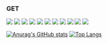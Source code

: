 ### GET

<!--
**wonyongjae/wonyongjae** is a ✨ _special_ ✨ repository because its `README.md` (this file) appears on your GitHub profile.

Here are some ideas to get you started:

- 🔭 I’m currently working on ...
- 🌱 I’m currently learning ...
- 👯 I’m looking to collaborate on ...
- 🤔 I’m looking for help with ...
- 💬 Ask me about ...
- 📫 How to reach me: ...
- 😄 Pronouns: ...
- ⚡ Fun fact: ...
-->
<!-- FF3366 -->
<p>
<img src="https://img.shields.io/badge/javascript-F7DF1E?style=flat-square&logo=javascript&logoColor=white"/>
<img src="https://img.shields.io/badge/TypeScript-3178C6?style=flat-square&logo=TypeScript&logoColor=white"/>
<img src="https://img.shields.io/badge/React-61DAFB?style=flat-square&logo=React&logoColor=black"/>
<img src="https://img.shields.io/badge/Redux-512BD4?style=flat-square&logo=redux&logoColor=white"/>
<img src="https://img.shields.io/badge/Recoil-0B2C4A?style=flat-square&logo=recoil&logoColor=white"/>
<img src="https://img.shields.io/badge/Java-A5915F?style=flat-square&logo=Java&logoColor=white"/>
<img src="https://img.shields.io/badge/Spring Boot-6DB33F?style=flat-square&logo=Spring Boot&logoColor=white"/>
  
  <img src="https://img.shields.io/badge/Webpack-8DD6F9?style=flat-square&logo=Webpack&logoColor=white"/>
  
  <img src="https://img.shields.io/badge/Jest-C21325?style=flat-square&logo=Jest&logoColor=white"/>
  
  <img src="https://img.shields.io/badge/NestJS-E0234E?style=flat-square&logo=NestJS&logoColor=white"/>
  
  <img src="https://img.shields.io/badge/Next.js-000000?style=flat-square&logo=Next.js&logoColor=white"/>
</p>



<!-- &exclude_repo=study &card_width=50 &hide_title=true &line_height=27-->

[![Anurag's GitHub stats](https://github-readme-stats.vercel.app/api?username=wonyongjae&show_icons=true&theme=highcontrast&hide_title=true&layout=compact&line_height=24&card_width=430)](https://github.com/wonyongjae)
[![Top Langs](https://github-readme-stats.vercel.app/api/top-langs/?username=wonyongjae&langs_count=10&hide_title=true&hide=jupyter%20notebook&layout=compact&theme=highcontrast&card_width=350)](https://github.com/wonyongjae)

<!-- [![willianrod's wakatime stats](https://github-readme-stats.vercel.app/api/wakatime?username=willianrod&theme=highcontrast)](https://github.com/wonyongjae) -->



<!-- <a href="https://github.com/anuraghazra/github-readme-stats">
  <img align="center" src="https://github-readme-stats.vercel.app/api/pin/?username=anuraghazra&repo=github-readme-stats" />
</a>
<a href="https://github.com/anuraghazra/convoychat">
  <img align="center" src="https://github-readme-stats.vercel.app/api/pin/?username=anuraghazra&repo=convoychat" />
</a> -->
